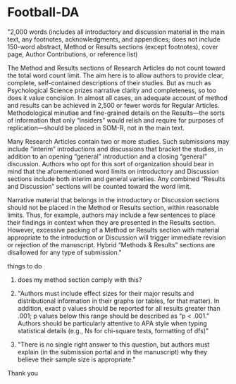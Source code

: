 # Football-DA
 "2,000 words (includes all introductory and discussion material in the main text, any footnotes, acknowledgments, and appendices; does not include 150-word abstract, Method or Results sections (except footnotes), cover page, Author Contributions, or reference list)

The Method and Results sections of Research Articles do not count toward the total word count limit. The aim here is to allow authors to provide clear, complete, self-contained descriptions of their studies. But as much as Psychological Science prizes narrative clarity and completeness, so too does it value concision. In almost all cases, an adequate account of method and results can be achieved in 2,500 or fewer words for Regular Articles. Methodological minutiae and fine-grained details on the Results—the sorts of information that only “insiders” would relish and require for purposes of replication—should be placed in SOM-R, not in the main text.

Many Research Articles contain two or more studies. Such submissions may include “interim” introductions and discussions that bracket the studies, in addition to an opening “general” introduction and a closing “general” discussion. Authors who opt for this sort of organization should bear in mind that the aforementioned word limits on introductory and Discussion sections include both interim and general varieties. Any combined “Results and Discussion” sections will be counted toward the word limit.

Narrative material that belongs in the introductory or Discussion sections should not be placed in the Method or Results section, within reasonable limits. Thus, for example, authors may include a few sentences to place their findings in context when they are presented in the Results section. However, excessive packing of a Method or Results section with material appropriate to the introduction or Discussion will trigger immediate revision or rejection of the manuscript. Hybrid “Methods & Results” sections are disallowed for any type of submission."

things to do
1) does my method section comply with this?

2) "Authors must include effect sizes for their major results and distributional information in their graphs (or tables, for that matter).  In addition, exact p values should be reported for all results greater than .001; p values below this range should be described as “p < .001.” Authors should be particularly attentive to APA style when typing statistical details (e.g., Ns for chi-square tests, formatting of dfs)"

3) "There is no single right answer to this question, but authors must explain (in the submission portal and in the manuscript) why they believe their sample size is appropriate."

Thank you
